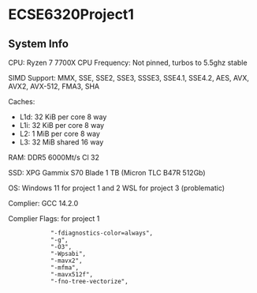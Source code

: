 # ECSE6320Project1
## System Info 

CPU: Ryzen 7 7700X
CPU Frequency: Not pinned, turbos to 5.5ghz stable

SIMD Support: MMX, SSE, SSE2, SSE3, SSSE3, SSE4.1, SSE4.2, AES, AVX, AVX2, AVX-512, FMA3, SHA

Caches:

  - L1d: 32 KiB per core 8 way
  - L1i: 32 KiB per core 8 way
  - L2: 1 MiB per core 8 way
  - L3: 32 MiB shared 16 way

RAM: DDR5 6000Mt/s Cl 32

SSD: XPG Gammix S70 Blade 1 TB (Micron TLC B47R 512Gb)

OS: Windows 11 for project 1 and 2
WSL for project 3 (problematic)

Complier: GCC 14.2.0

Complier Flags: for project 1

                "-fdiagnostics-color=always",
                "-g",
                "-O3",
                "-Wpsabi",
                "-mavx2",
                "-mfma",
                "-mavx512f",
                "-fno-tree-vectorize",



